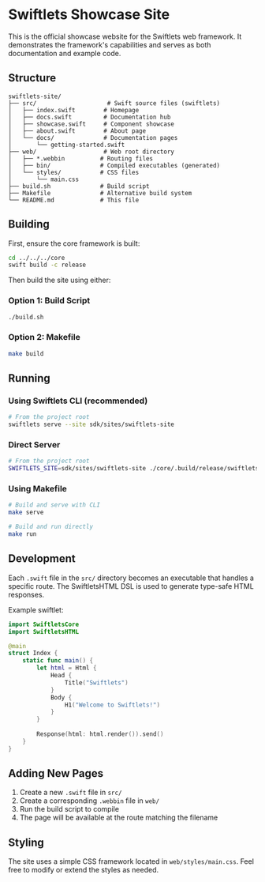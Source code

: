# Swiftlets Showcase Site

This is the official showcase website for the Swiftlets web framework. It demonstrates the framework's capabilities and serves as both documentation and example code.

## Structure

```
swiftlets-site/
├── src/                    # Swift source files (swiftlets)
│   ├── index.swift        # Homepage
│   ├── docs.swift         # Documentation hub
│   ├── showcase.swift     # Component showcase
│   ├── about.swift        # About page
│   └── docs/              # Documentation pages
│       └── getting-started.swift
├── web/                   # Web root directory
│   ├── *.webbin          # Routing files
│   ├── bin/              # Compiled executables (generated)
│   └── styles/           # CSS files
│       └── main.css
├── build.sh              # Build script
├── Makefile              # Alternative build system
└── README.md             # This file
```

## Building

First, ensure the core framework is built:
```bash
cd ../../../core
swift build -c release
```

Then build the site using either:

### Option 1: Build Script
```bash
./build.sh
```

### Option 2: Makefile
```bash
make build
```

## Running

### Using Swiftlets CLI (recommended)
```bash
# From the project root
swiftlets serve --site sdk/sites/swiftlets-site
```

### Direct Server
```bash
# From the project root
SWIFTLETS_SITE=sdk/sites/swiftlets-site ./core/.build/release/swiftlets-server
```

### Using Makefile
```bash
# Build and serve with CLI
make serve

# Build and run directly
make run
```

## Development

Each `.swift` file in the `src/` directory becomes an executable that handles a specific route. The SwiftletsHTML DSL is used to generate type-safe HTML responses.

Example swiftlet:
```swift
import SwiftletsCore
import SwiftletsHTML

@main
struct Index {
    static func main() {
        let html = Html {
            Head {
                Title("Swiftlets")
            }
            Body {
                H1("Welcome to Swiftlets!")
            }
        }
        
        Response(html: html.render()).send()
    }
}
```

## Adding New Pages

1. Create a new `.swift` file in `src/`
2. Create a corresponding `.webbin` file in `web/`
3. Run the build script to compile
4. The page will be available at the route matching the filename

## Styling

The site uses a simple CSS framework located in `web/styles/main.css`. Feel free to modify or extend the styles as needed.